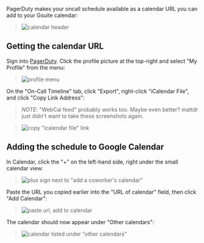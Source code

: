 PagerDuty makes your oncall schedule available as a calendar URL you can add to your Gsuite calendar:

> ![calendar header](https://user-images.githubusercontent.com/1052311/40676960-2160887c-6331-11e8-92a8-6ca17503a4c8.png)

## Getting the calendar URL

Sign into [PagerDuty](https://pulumi.pagerduty.com/). Click the profile picture at the top-right and select "My Profile" from the menu:

> ![profile menu](https://user-images.githubusercontent.com/1052311/40677330-38f9e95a-6332-11e8-96c4-00c2ac85b3f9.png)

On the "On-Call Timeline" tab, click "Export", right-click "iCalendar File", and click "Copy Link Address":

> *NOTE*: "WebCal feed" probably works too. Maybe even better? mattdr just didn't want to take these screenshots again.

> ![copy "icalendar file" link](https://user-images.githubusercontent.com/1052311/40677413-6e31c192-6332-11e8-949a-346dee969fa0.png)

## Adding the schedule to Google Calendar

In Calendar, click the "+" on the left-hand side, right under the small calendar view:

> ![plus sign next to "add a coworker's calendar"](https://user-images.githubusercontent.com/1052311/40677681-2d05e26a-6333-11e8-92f4-0489ef2d7b5f.png)

Paste the URL you copied earlier into the "URL of calendar" field, then click "Add Calendar":

> ![paste url, add to calendar](https://user-images.githubusercontent.com/1052311/40677755-6f7d92d2-6333-11e8-8315-21a92c4b2111.png)

The calendar should now appear under "Other calendars":

> ![calendar listed under "other calendars"](https://user-images.githubusercontent.com/1052311/40677834-b7198312-6333-11e8-9dbc-0d70911d5e06.png)